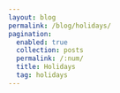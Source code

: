 ```yaml
---
layout: blog
permalink: /blog/holidays/
pagination:
  enabled: true
  collection: posts
  permalink: /:num/
  title: Holidays
  tag: holidays
---
```

